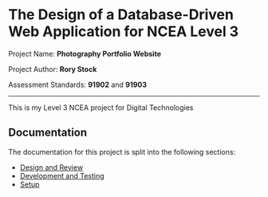 # The Design of a Database-Driven Web Application for NCEA Level 3

Project Name: **Photography Portfolio Website**

Project Author: **Rory Stock**

Assessment Standards: **91902** and **91903**


-------------------------------------------------

This is my Level 3 NCEA project for Digital Technologies

## Documentation

The documentation for this project is split into the following sections:

- [Design and Review](docs/Design.md)
- [Development and Testing](docs/Development.md)
- [Setup](docs/Setup.md)